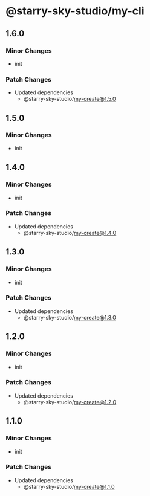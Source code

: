 # @starry-sky-studio/my-cli

## 1.6.0

### Minor Changes

- init

### Patch Changes

- Updated dependencies
  - @starry-sky-studio/my-create@1.5.0

## 1.5.0

### Minor Changes

- init

## 1.4.0

### Minor Changes

- init

### Patch Changes

- Updated dependencies
  - @starry-sky-studio/my-create@1.4.0

## 1.3.0

### Minor Changes

- init

### Patch Changes

- Updated dependencies
  - @starry-sky-studio/my-create@1.3.0

## 1.2.0

### Minor Changes

- init

### Patch Changes

- Updated dependencies
  - @starry-sky-studio/my-create@1.2.0

## 1.1.0

### Minor Changes

- init

### Patch Changes

- Updated dependencies
  - @starry-sky-studio/my-create@1.1.0
